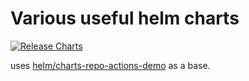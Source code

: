 # Various useful helm charts

[![Release Charts](https://github.com/kaplan-michael/charts/actions/workflows/release.yaml/badge.svg)](https://github.com/kaplan-michael/charts/actions/workflows/release.yaml)

uses [helm/charts-repo-actions-demo](https://github.com/helm/charts-repo-actions-demo) as a base.
